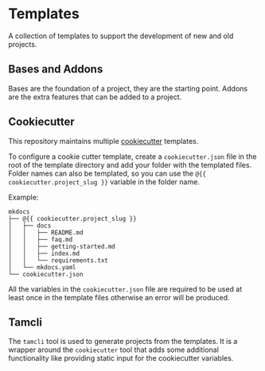 # Templates

A collection of templates to support the development of new and old projects.

## Bases and Addons

Bases are the foundation of a project, they are the starting point. Addons are the extra features that can be added to a project.

## Cookiecutter

This repository maintains multiple [cookiecutter](https://www.cookiecutter.io/) templates.

To configure a cookie cutter template, create a `cookiecutter.json` file in the root of the template directory and add your folder with the templated files. Folder names can also be templated, so you can use the `@{{ cookiecutter.project_slug }}` variable in the folder name.

Example:

```text
mkdocs
├── @{{ cookiecutter.project_slug }}
│   ├── docs
│   │   ├── README.md
│   │   ├── faq.md
│   │   ├── getting-started.md
│   │   ├── index.md
│   │   └── requirements.txt
│   └── mkdocs.yaml
└── cookiecutter.json
```

All the variables in the `cookiecutter.json` file are required to be used at least once in the template files otherwise an error will be produced.

## Tamcli

The `tamcli` tool is used to generate projects from the templates. It is a wrapper around the `cookiecutter` tool that adds some additional functionality like providing static input for the cookiecutter variables.
